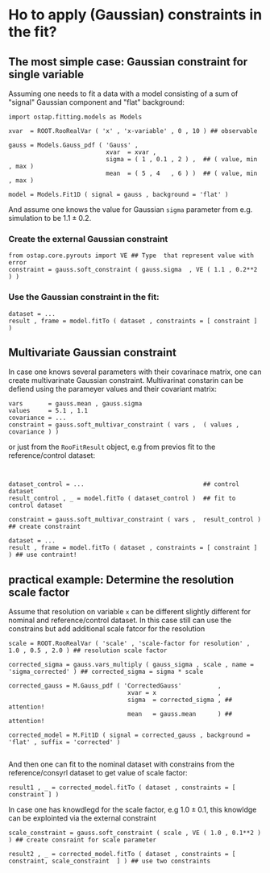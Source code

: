 # Ho to apply (Gaussian) constraints in the fit?

## The most simple case: Gaussian constraint for single variable

Assuming one needs to fit a data with a model consisting of a sum of "signal" 
Gaussian component and "flat" background:
```
import ostap.fitting.models as Models 

xvar  = ROOT.RooRealVar ( 'x' , 'x-variable' , 0 , 10 ) ## observable

gauss = Models.Gauss_pdf ( 'Gauss' , 
                           xvar  = xvar , 
                           sigma = ( 1 , 0.1 , 2 ) ,  ## ( value, min , max )
                           mean  = ( 5 , 4   , 6 ) )  ## ( value, min , max )
 
model = Models.Fit1D ( signal = gauss , background = 'flat' ) 
```
And assume one knows the value for Gaussian `sigma`  parameter from e.g. simulation to be $1.1\pm0.2$.

### Create the external Gaussian constraint

```
from ostap.core.pyrouts import VE ## Type  that represent value with error  
constraint = gauss.soft_constraint ( gauss.sigma  , VE ( 1.1 , 0.2**2 ) )
```

### Use the Gaussian constraint in the fit:
```
dataset = ...
result , frame = model.fitTo ( dataset , constraints = [ constraint ] )
```

## Multivariate Gaussian constraint

In case one knows several parameters with their covarinace matrix, one can create multivarinate 
Gaussian constraint. Multivarinat constarin can be defiend using the parameyer values and their covariant matrix:
```
vars       = gauss.mean , gauss.sigma
values     = 5.1 , 1.1 
covariance = ... 
constraint = gauss.soft_multivar_constraint ( vars ,  ( values , covariance ) )
```
or just from the `RooFitResult` object, e.g from previos fit to the reference/control dataset:
```


dataset_control = ...                                 ## control dataset
result_control , _ = model.fitTo ( dataset_control )  ## fit to control dataset 

constraint = gauss.soft_multivar_constraint ( vars ,  result_control ) ## create constraint 

dataset = ...
result , frame = model.fitTo ( dataset , constraints = [ constraint ] ) ## use contraint!

``` 


## practical example: Determine the resolution scale factor

Assume that resolution on variable `x` can be different slightly
 different for nominal and reference/control dataset. In this case still
can use the constrains but add additional scale fatcor for the resolution
```
scale = ROOT.RooRealVar ( 'scale' , 'scale-factor for resolution' , 1.0 , 0.5 , 2.0 ) ## resolution scale factor

corrected_sigma = gauss.vars_multiply ( gauss_sigma , scale , name = 'sigma_corrected' ) ## corrected_sigma = sigma * scale 

corrected_gauss = M.Gauss_pdf ( 'CorrectedGauss'          , 
                                 xvar = x                 , 
                                 sigma  = corrected_sigma , ## attention! 
                                 mean   = gauss.mean      ) ## attention! 
 
corrected_model = M.Fit1D ( signal = corrected_gauss , background = 'flat' , suffix = 'corrected' ) 
 
``` 
And then one can fit to the nominal dataset with constrains 
from the reference/consyrl dataset to get 
value of scale factor:
```
result1 , _ = corrected_model.fitTo ( dataset , constraints = [ constraint ] )
```
In case one has knowdlegd for the scale factor, e.g $1.0\pm0.1$, 
this knowldge can be explointed via the external constraint
```
scale_constraint = gauss.soft_constraint ( scale , VE ( 1.0 , 0.1**2 ) ) ## create consraint for scale parameter 

result2 , _ = corrected_model.fitTo ( dataset , constraints = [ constraint, scale_constraint  ] ) ## use two constraints 

```





